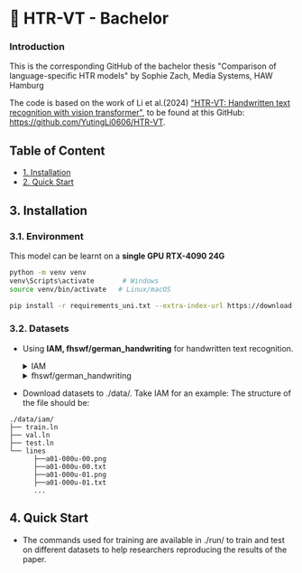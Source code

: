 # 📙 HTR-VT - Bachelor

### Introduction
This is the corresponding GitHub of the bachelor thesis "Comparison of language-specific HTR models" by Sophie Zach, Media Systems, HAW Hamburg

The code is based on the work of Li et al.(2024) ["HTR-VT: Handwritten text recognition with vision transformer"](https://arxiv.org/pdf/2409.08573), to be found at this GitHub: https://github.com/YutingLi0606/HTR-VT.


## Table of Content
* [1. Installation](#3-installation)
* [2. Quick Start](#4-quick-start)



## 3. Installation

### 3.1. Environment

This model can be learnt on a **single GPU RTX-4090 24G**
```bash
python -m venv venv
venv\Scripts\activate    	# Windows
source venv/bin/activate   # Linux/macOS

pip install -r requirements_uni.txt --extra-index-url https://download.pytorch.org/whl/cu118
```


### 3.2. Datasets

* Using **IAM, fhswf/german_handwriting** for handwritten text recognition.
  <details>
   <summary>
   IAM
   </summary>

        Register at the FKI's webpage :https://fki.tic.heia-fr.ch/databases/iam-handwriting-database
    
        Download the dataset from here :https://fki.tic.heia-fr.ch/databases/download-the-iam-handwriting-database
    </details>
    <details>
     <summary>
     fhswf/german_handwriting
     </summary>

    Download the dataset from here: https://huggingface.co/datasets/fhswf/german_handwriting using:

        from datasets import load_dataset

        dataset = load_dataset('fhswf/german_handwriting')
  </details>
  
* Download datasets to ./data/.
Take IAM for an example:
The structure of the file should be:

```
./data/iam/
├── train.ln
├── val.ln
├── test.ln
└── lines
      ├──a01-000u-00.png
      ├──a01-000u-00.txt
      ├──a01-000u-01.png
      ├──a01-000u-01.txt
      ...
```


## 4. Quick Start
* The commands used for training are available in ./run/ to train and test on different datasets to help researchers reproducing the results of the paper.
